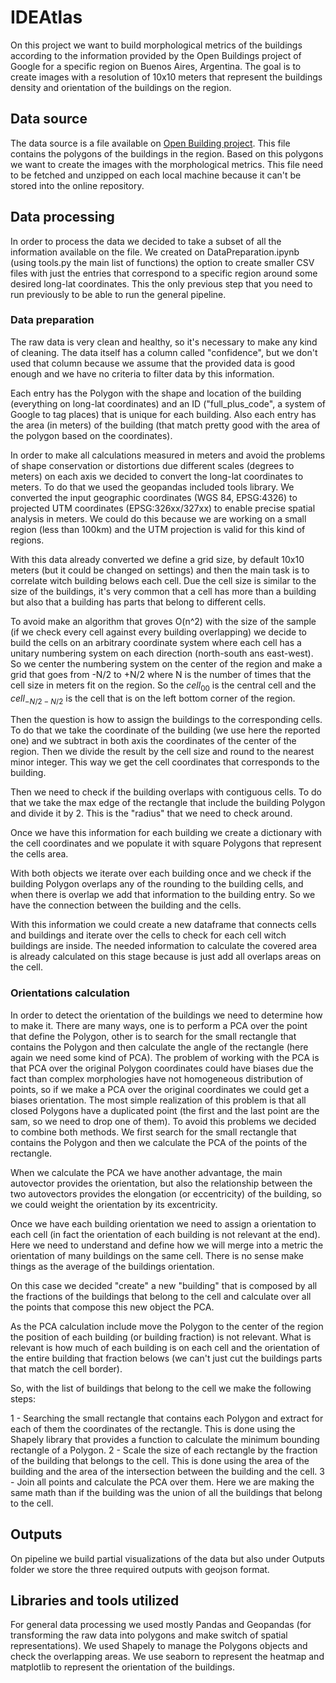 # IDEAtlas

On this project we want to build morphological metrics of the buildings according to the information provided by the Open Buildings project of Google for a specific region on Buenos Aires, Argentina. The goal is to create images with a resolution of 10x10 meters that represent the buildings density and orientation of the buildings on the region.

## Data source

The data source is a file available on [Open Building project](https://storage.googleapis.com/open-buildings-data/v3/polygons_s2_level_4_gzip/95b_buildings.csv.gz). This file contains the polygons of the buildings in the region. Based on this polygons we want to create the images with the morphological metrics. This file need to be fetched and unzipped on each local machine because it can't be stored into the online repository.

## Data processing

In order to process the data we decided to take a subset of all the information available on the file. We created on DataPreparation.ipynb (using tools.py the main list of functions) the option to create smaller CSV files with just the entries that correspond to a specific region around some desired long-lat coordinates. This the only previous step that you need to run previously to be able to run the general pipeline.

### Data preparation

The raw data is very clean and healthy, so it's necessary to make any kind of cleaning. The data itself has a column called "confidence", but we don't used that column because we assume that the provided data is good enough and we have no criteria to filter data by this information.

Each entry has the Polygon with the shape and location of the building (everything on long-lat coordinates) and an ID ("full_plus_code", a system of Google to tag places) that is unique for each building. Also each entry has the area (in meters) of the building (that match pretty good with the area of the polygon based on the coordinates).

In order to make all calculations measured in meters and avoid the problems of shape conservation or distortions due different scales (degrees to meters) on each axis we decided to convert the long-lat coordinates to meters. To do that we used the geopandas included tools library. We converted the input geographic coordinates (WGS 84, EPSG:4326) to projected UTM coordinates (EPSG:326xx/327xx) to enable precise spatial analysis in meters. We could do this because we are working on a small region (less than 100km) and the UTM projection is valid for this kind of regions.

With this data already converted we define a grid size, by default 10x10 meters (but it could be changed on settings) and then the main task is to correlate witch building belows each cell. Due the cell size is similar to the size of the buildings, it's very common that a cell has more than a building but also that a building has parts that belong to different cells.

To avoid make an algorithm that groves O(n^2) with the size of the sample (if we check every cell against every building overlapping) we decide to build the cells on an arbitrary coordinate system where each cell has a unitary numbering system on each direction (north-south ans east-west). So we center the numbering system on the center of the region and make a grid that goes from -N/2 to +N/2 where N is the number of times that the cell size in meters fit on the region. So the $cell_{00}$ is the central cell and the $cell_{-N/2-N/2}$ is the cell that is on the left bottom corner of the region.

Then the question is how to assign the buildings to the corresponding cells. To do that we take the coordinate of the building (we use here the reported one) and we subtract in both axis the coordinates of the center of the region. Then we divide the result by the cell size and round to the nearest minor integer. This way we get the cell coordinates that corresponds to the building.

Then we need to check if the building overlaps with contiguous cells. To do that we take the max edge of the rectangle that include the building Polygon and divide it by 2. This is the "radius" that we need to check around.

Once we have this information for each building we create a dictionary with the cell coordinates and we populate it with square Polygons that represent the cells area.

With both objects we iterate over each building once and we check if the building Polygon overlaps any of the rounding to the building cells, and when there is overlap we add that information to the building entry. So we have the connection between the building and the cells.

With this information we could create a new dataframe that connects cells and buildings and iterate over the cells to check for each cell witch buildings are inside. The needed information to calculate the covered area is already calculated on this stage because is just add all overlaps areas on the cell.

### Orientations calculation

In order to detect the orientation of the buildings we need to determine how to make it. There are many ways, one is to perform a PCA over the point that define the Polygon, other is to search for the small rectangle that contains the Polygon and then calculate the angle of the rectangle (here again we need some kind of PCA). The problem of working with the PCA is that PCA over the original Polygon coordinates could have biases due the fact than complex morphologies have not homogeneous distribution of points, so if we make a PCA over the original coordinates we could get a biases orientation. The most simple realization of this problem is that all closed Polygons have a duplicated point (the first and the last point are the sam, so we need to drop one of them). To avoid this problems we decided to combine both methods. We first search for the small rectangle that contains the Polygon and then we calculate the PCA of the points of the rectangle.

When we calculate the PCA we have another advantage, the main autovector provides the orientation, but also the relationship between the two autovectors provides the elongation (or eccentricity) of the building, so we could weight the orientation by its excentricity.

Once we have each building orientation we need to assign a orientation to each cell (in fact the orientation of each building is not relevant at the end). Here we need to understand and define how we will merge into a metric the orientation of many buildings on the same cell. There is no sense make things as the average of the buildings orientation.

On this case we decided "create" a new "building" that is composed by all the fractions of the buildings that belong to the cell and calculate over all the points that compose this new object the PCA.

As the PCA calculation include move the Polygon to the center of the region the position of each building (or building fraction) is not relevant. What is relevant is how much of each building is on each cell and the orientation of the entire building that fraction belows (we can't just cut the buildings parts that match the cell border).

So, with the list of buildings that belong to the cell we make the following steps:

1 - Searching the small rectangle that contains each Polygon and extract for each of them the coordinates of the rectangle. This is done using the Shapely library that provides a function to calculate the minimum bounding rectangle of a Polygon.
2 - Scale the size of each rectangle by the fraction of the building that belongs to the cell. This is done using the area of the building and the area of the intersection between the building and the cell.
3 - Join all points and calculate the PCA over them. Here we are making the same math than if the building was the union of all the buildings that belong to the cell.

## Outputs

On pipeline we build partial visualizations of the data but also under Outputs folder we store the three required outputs with geojson format.

## Libraries and tools utilized

For general data processing we used mostly Pandas and Geopandas (for transforming the raw data into polygons and make switch of spatial representations). We used Shapely to manage the Polygons objects and check the overlapping areas. We use seaborn to represent the heatmap and matplotlib to represent the orientation of the buildings.